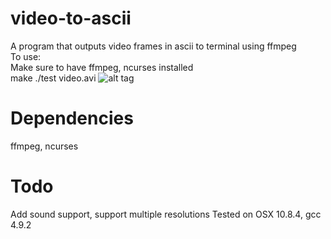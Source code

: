 # video-to-ascii
A program that outputs video frames in ascii to terminal using ffmpeg
<br />
To use:
<br />
Make sure to have ffmpeg, ncurses installed
<br />
<span>make</span>
<span>./test video.avi</span>
![alt tag](https://github.com/snjt/video-to-ascii/blob/master/demo.gif)
# Dependencies
ffmpeg, ncurses
# Todo
Add sound support, support multiple resolutions
<span>Tested on OSX 10.8.4, gcc 4.9.2</span>

